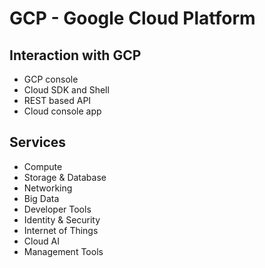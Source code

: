 # GCP - Google Cloud Platform

## Interaction with GCP

- GCP console
- Cloud SDK and Shell
- REST based API
- Cloud console app

## Services

- Compute
- Storage & Database
- Networking
- Big Data
- Developer Tools
- Identity & Security
- Internet of Things
- Cloud AI
- Management Tools
